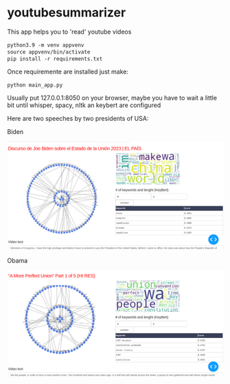 # youtubesummarizer

This app helps you to 'read' youtube videos

```
python3.9 -m venv appvenv
source appvenv/bin/activate
pip install -r requirements.txt
```

Once requiremente are installed just make:
```
python main_app.py
```
Usually put 127.0.0.1:8050 on your browser, maybe you have to wait a little bit until whisper, spacy, nltk an keybert are configured

Here are two speeches by two presidents of USA:

Biden

![alt text](https://github.com/titopuertolara/youtubesummarizer/blob/main/images/biden.png?raw=true)

Obama


![alt text](https://github.com/titopuertolara/youtubesummarizer/blob/main/images/obama.png?raw=true)
